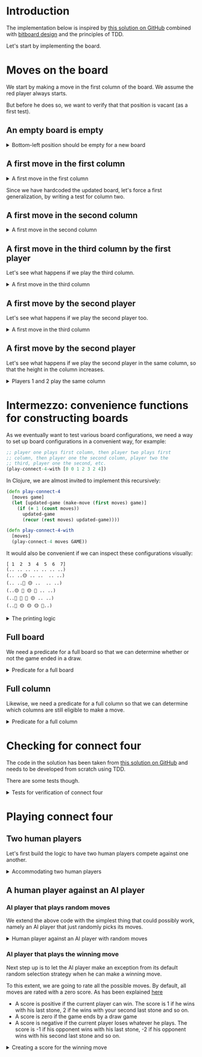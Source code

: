 # Introduction

The implementation below is inspired by 
[this solution on GitHub](https://github.com/eigenlicht/clj-connect-four/tree/master) 
combined with [bitboard design](https://github.com/denkspuren/BitboardC4/blob/master/BitboardDesign.md) and 
the principles of TDD.

Let's start by implementing the board.

# Moves on the board

We start by making a move in the first column of the board.
We assume the red player always starts.

But before he does so, we want to verify that that position is vacant 
(as a first test).

## An empty board is empty

<details>
  <summary>Bottom-left position should be empty for a new board</summary>

```clojure
(deftest player-one-move-at-column-one-results-in-red-at-bottom-left
  (testing "A first move of player 1 in column 1."
    (is (= RED (check-board-at 0 0 (make-move 0 GAME))))))
```  

We can easily make this test pass by defining the function

```clojure
(def RED 0)
(def YELLOW 1)
(def EMPTY 2)
(def NEW_BITBOARD 0)

(def TOTAL_ROWS 6)
(def TOTAL_COLUMNS 7)

(def GAME [NEW_BITBOARD NEW_BITBOARD])

(defn check-board-at [row column game] EMPTY)
```
</details>

## A first move in the first column

<details>
  <summary>A first move in the first column</summary>

```clojure
(deftest player-one-move-at-column-one-results-in-red-at-bottom-left
  (testing "A first move of player 1 in column 1."
    (is (= RED (check-board-at 0 0 (make-move 0 GAME))))))
```  

Next, we define the function `make-move`:
```clojure
(def MOVES_COUNTER 0)
(def GAME [NEW_BITBOARD NEW_BITBOARD MOVES_COUNTER])
(def MOVES_COUNTER_INDEX 2)

(defn check-board-at [row column game] (if (= game GAME) EMPTY RED))

(defn make-move [column game]
  (let [current-player (game MOVES_COUNTER_INDEX)]
    assoc game current-player [1 0]))
```

We fake and cheat once more by hardcoding the updated board.
</details>

Since we have hardcoded the updated board, let's force a first
generalization, by writing a test for column two.

## A first move in the second column

<details>
  <summary>A first move in the second column</summary>

```clojure
(deftest player-one-move-at-column-two-results-in-red-at-bottom-column-two
  (testing "A first move of player 1 in column 2." 
    (is (= EMPTY (check-board-at 0 0 (make-move 1 GAME))))
    (is (= RED   (check-board-at 0 1 (make-move 1 GAME))))))
```  

We are now forced to generalize the bit that is being flipped.

```clojure
(defn bit-position [row column]
  (if (= column 0) 0 7))

(defn check-board-at [row column game]
  (cond
    (bit-test (game RED) (bit-position row column)) RED
    (bit-test (game YELLOW) (bit-position row column)) YELLOW
    :else EMPTY))

(defn- update-bitboard [bitboard column]
  (if (= column 0) 1 (bit-shift-left 1 7)))

(defn- update-board-in [game column]
  (let [player (game MOVES_COUNTER_INDEX) 
        bitboard-player (game player)
        updated-bitboard (update-bitboard bitboard-player column)]
   (assoc game player updated-bitboard)))

(defn make-move [column game]
    (update-board-in game column))
```
</details>

## A first move in the third column by the first player

Let's see what happens if we play the third column.

<details>
  <summary>A first move in the third column</summary>

```clojure
(deftest player-one-move-at-column-three-results-in-red-at-bottom-column-three
  (testing "A first move of player 1 in column 3."
    (is (= EMPTY (check-board-at 0 0 (make-move 2 GAME))))
    (is (= EMPTY (check-board-at 0 1 (make-move 2 GAME))))
    (is (= RED   (check-board-at 0 2 (make-move 2 GAME))))))
```

We now have to do something with the x-coordinates, because the bit we
have to set is now determined by the index of the column that is chosen:

```clojure
(def BITBOARD_COLUMN_INDICES [0 7 14 21 28 35 42])
(def NEW_BOARD [NEW_BITBOARD NEW_BITBOARD BITBOARD_COLUMN_INDICES])
```

Now we modify the `make-move` and `check-board-at` 
functions accordingly: 

```clojure
(defn bit-position [row column]
  (+ row (* column TOTAL_COLUMNS)))

(defn check-board-at [row column game]
  (cond
    (bit-test (game RED) (bit-position row column)) RED
    (bit-test (game YELLOW) (bit-position row column)) YELLOW
    :else EMPTY))

(defn- update-bitboard [bitboard bit-index]
  (let [move (bit-shift-left 1 bit-index)]
  (bit-xor move bitboard)))

(defn- update-board-in [game column]
  (let [player (game MOVES_COUNTER_INDEX) 
        bitboard (game player)
        bit-index ((game COLUMNS_INDEX) column)
        updated-bitboard (update-bitboard bitboard bit-index)]
   (assoc game player updated-bitboard)))

(defn make-move [column game]
    (update-board-in game column))
```
</details>

## A first move by the second player

Let's see what happens if we play the second player too.

<details>
  <summary>A first move in the third column</summary>

```clojure

(deftest player-one-move-at-column-one-player-two-column-two
  (testing "Players 1 and 2 in columns 1 and 2 respectively."
    (is (= RED    (check-board-at 0 0 (make-move 1 (make-move 0 GAME)))))
    (is (= YELLOW (check-board-at 0 1 (make-move 1 (make-move 0 GAME)))))))
```

We now have to update the moves counter, so that the player is 
automatically switched (the current player is red when the
moves counter is even, and yellow when it is odd):

```clojure
(defn- current-player-in
  [game]
  (bit-and 1 (game MOVES_COUNTER_INDEX)))

(defn- increment-move-counter
  [game]
  (let [updated-game-counter (inc (get game MOVES_COUNTER_INDEX))]
    (assoc game MOVES_COUNTER_INDEX updated-game-counter))) 

;; ...

(defn- update-board-in [game column]
  (let [player (current-player-in game) 
        bitboard (game player)
        bit-index ((game COLUMNS_INDEX) column)
        updated-bitboard (update-bitboard bitboard bit-index)]
   (assoc game player updated-bitboard)))

(defn make-move [column game]
  (-> (increment-move-counter
      (update-board-in game column))))
```
</details>


## A first move by the second player

Let's see what happens if we play the second player in the same column, so
that the height in the column increases.

<details>
  <summary>Players 1 and 2 play the same column</summary>


```clojure
(deftest player-one-move-at-column-one-player-two-column-one
  (testing "Players 1 and 2 in column 1."
    (is (= RED    (check-board-at 0 0 (make-move 0 (make-move 0 GAME)))))
    (is (= YELLOW (check-board-at 1 0 (make-move 0 (make-move 0 GAME)))))))
```

We have to update the value of the corresponding column in the
list containing the bitboard column indices:

```clojure
(defn- column-height-for
  [column, game]
  ((get game COLUMNS_INDEX) column))

(defn- increment-column-height
  [column game]
  (let [current-height (column-height-for column game)
        updated-height (inc current-height)]
    (assoc (get game COLUMNS_INDEX) column updated-height))) 

(defn- update-column-heights-in
  [column game]
  (let [updated-columns (increment-column-height column game)]
    (assoc game COLUMNS_INDEX updated-columns)))

(defn make-move [column game]
  (-> (update-column-heights-in column
      (increment-move-counter-in
      (update-board-in game column)))))
```
</details>

# Intermezzo: convenience functions for constructing boards

As we eventually want to test various board configurations, we
need a way to set up board configurations in a convenient way,
for example:

```clojure
;; player one plays first column, then player two plays first
;; column, then player one the second column, player two the
;; third, player one the second, etc.
(play-connect-4-with [0 0 1 2 3 2 4])
```

In Clojure, we are almost invited to implement this recursively:

```clojure
(defn play-connect-4
  [moves game]
  (let [updated-game (make-move (first moves) game)]
    (if (= 1 (count moves))
      updated-game
      (recur (rest moves) updated-game))))

(defn play-connect-4-with
  [moves]
  (play-connect-4 moves GAME))
```

It would also be convenient if we can inspect these configurations
visually:

```
[ 1  2  3  4  5  6  7]
(.. .. .. .. .. .. ..)
(.. ..🟡 .. ..  .. ..)
(.. ..🔴 🟡 ..  .. ..)
(..🟡 🔴 🟡 🔴 .. ..)
(..🔴 🔴 🔴 🟡 .. ..)
(..🔴 🟡 🟡 🟡 🔴..)
```

<details>
<summary>The printing logic</summary>

```clojure
(def board-bitnumbers
  "All bit numbers which are inside the bitboard.
  (
    (5 12 19 26 33 40 47) 
    (4 11 18 25 32 39 46) 
    (3 10 17 24 31 38 45) 
    (2 9 16 23 30 37 44) 
    (1 8 15 22 29 36 43) 
    (0 7 14 21 28 35 42)
  )"
  (vec (flatten (for [y y-range-of-bit-numbers]
                  (for [x x-range-of-bit-numbers]
                    (+ x y))))))

(defn- map-to-symbol
  [game bitboard-index]
  (cond 
    (bit-test (get game RED) bitboard-index) red
    (bit-test (get game YELLOW) bitboard-index) yellow
    :else none))

(defn- map-to-string
  [game]
  (vec (map (partial map-to-symbol game) board-bitnumbers)))

(defn- index-in
    [game-string row column]
       (game-string (+ column (* row TOTAL_COLUMNS))))
    
(defn- print-rows
  [game-string]
  (doseq [row (range 0 TOTAL_ROWS)] 
    (println 
     (for [column (range 0 TOTAL_COLUMNS)] 
       (index-in game-string row column)))))

(defn print-game
  [game]
  (let [game-string (map-to-string game)
        header (vec (map (partial str " ") (range 1 (inc TOTAL_COLUMNS))))]
  (println header)
  (print-rows game-string)))
```
</details>

## Full board

We need a predicate for a full board so that we can determine 
whether or not the game ended in a draw.

<details>
  <summary>Predicate for a full board</summary>

```clojure
(deftest is-draw
  ;(print-game (play-connect-4-with [0 0 0 0 0 0 1 1 1 1 1 1 2 2 2 2 2 2 4 3 3 3 3 3 3 4 4 4 4 4 5 5 5 5 5 5 6 6 6 6 6 6]))
  (is (= true (is-full? (play-connect-4-with [0 0 0 0 0 0 1 1 1 1 1 1 2 2 2 2 2 2 4 3 3 3 3 3 3 4 4 4 4 4 5 5 5 5 5 5 6 6 6 6 6 6])))))
```

You can visually inspect the board configuration by commenting in 
the print statement and verify that the board is full and has no
winner.

```clojure
(defn is-full? 
  ([game] 
   (= (* HEIGHT WIDTH) (game MOVES_COUNTER_INDEX))))
``` 
</details>


## Full column

Likewise, we need a predicate for a full column so that we can determine 
which columns are still eligible to make a move.

<details>
  <summary>Predicate for a full column</summary>

```clojure
(deftest full-column-when-inserted-results-in-no-operation
  (testing "Insert in full column will be neglected."
    (is (= (play-connect-4-with [0 0 0 0 0 0]) (play-connect-4-with [0 0 0 0 0 0 0])))))
```

We test this indirectly by verifying that a move in a column
that is already full leaves the game board unchanged.

We extend the arity of the `is-full?` predicate to make the test green:

```clojure
(defn is-full? 
  ([game] 
   (= (* HEIGHT WIDTH) (game MOVES_COUNTER_INDEX)))
  ([game column] 
   (let [column-bitindex ((game COLUMNS_INDEX) column)
         full-column-bitindex (+ HEIGHT (BITBOARD_COLUMN_INDICES column))]
     (= column-bitindex full-column-bitindex))))
``` 
</details>

# Checking for connect four

The code in the solution has been taken from 
[this solution on GitHub](https://github.com/eigenlicht/clj-connect-four/tree/master) 
and needs to be developed from scratch using TDD.

There are some tests though.

<details>
  <summary>Tests for verification of connect four</summary>

```clojure
(deftest check-no-connect-four
  ;(print-game (play-connect-4-with [3 3]))
  (is (= false (connect-four? (play-connect-4-with [3 3])))))

(deftest check-horizontal-four-player-one
  ;(print-game (play-connect-4-with [0 0 1 1 2 2 3]))
  (is (connect-four? (play-connect-4-with [0 0 1 1 2 2 3]))))

(deftest check-horizontal-four-player-two
  ;(print-game (play-connect-4-with [0 1 1 2 2 3 3 4]))
  (is (connect-four? (play-connect-4-with [0 1 1 2 2 3 3 4]))))

(deftest check-vertical-four-player-one
  ;(print-game (play-connect-4-with [0 1 0 1 0 1 0]))
  (is (connect-four? (play-connect-4-with [0 1 0 1 0 1 0]))))

(deftest check-vertical-four-player-two
  ;(print-game (play-connect-4-with [0 1 0 1 0 1 2 1]))
  (is (connect-four? (play-connect-4-with [0 1 0 1 0 1 2 1]))))

(deftest check-diagonal-four-player-one
  ;(print-game (play-connect-4-with [0 1 1 2 2 3 2 3 3 5 3]))
  (is (connect-four? (play-connect-4-with [0 1 1 2 2 3 2 3 3 5 3]))))

(deftest is-draw
  ;(print-game (play-connect-4-with [0 0 0 0 0 0 1 1 1 1 1 1 2 2 2 2 2 2 4 3 3 3 3 3 3 4 4 4 4 4 5 5 5 5 5 5 6 6 6 6 6 6]))
  (is (= true (is-full? (play-connect-4-with [0 0 0 0 0 0 1 1 1 1 1 1 2 2 2 2 2 2 4 3 3 3 3 3 3 4 4 4 4 4 5 5 5 5 5 5 6 6 6 6 6 6])))))
```

The last test is a bit special, in the sense that it test for a draw.
</details>

# Playing connect four

## Two human players

Let's first build the logic to have two human players
compete against one another.

<details>
<summary>Accommodating two human players</summary>

```clojure
(defn read-input [player-num]
  (printf "Player %d's turn [human]: " (inc player-num)) (flush)
  (dec (Integer/parseInt (or (re-find #"^\d+" (read-line)) "0"))))

(defn- game-end? [game] (or (connect-four? game) (is-full? game)))

(defn- game-exit 
  [game]
  (let [previous-player (bit-xor 1 (current-player-in game))]
    (if (connect-four? game)  
      (println (str "Player " (inc previous-player) " has won!")) 
      (println (str "It's a draw!")))))

(defn- play-game
  [game]
  (let [current-player (current-player-in game)]
    (print-game game)
    (if (game-end? game)
      (game-exit game)
      (recur (make-move (read-input current-player) game)))))
```
</details>

## A human player against an AI player

### AI player that plays random moves

We extend the above code with the simplest thing that could 
possibly work, namely an AI player that just randomly picks
its moves.

<details>
  <summary>Human player against an AI player with random moves</summary>

```clojure
(deftest generate-random-ai-move
  (testing "AI player generates a random move on empty board")
    (is (and (> (generate-ai-move GAME) 0) (< (generate-ai-move GAME) WIDTH))))
```

We can make this test pass easily by defining

```clojure
(defn generate-ai-move [game] (get (vec (range WIDTH)) (rand-int WIDTH)))
```

The function that plays the game can now use this `genrate-ai-move` function
for the AI player:

```clojure
(defn- play-game
  [game] 
  (let [current-player (current-player-in game)]
    (print-game game)
    (if (game-end? game) 
      (game-exit game)
      (if (= current-player RED)
        (recur (make-move (read-input current-player) game))
        (recur (make-move (generate-ai-move game) game))))))
```
</details>

### AI player that plays the winning move

Next step up is to let the AI player make an exception from
its default random selection strategy when he can make a 
winning move. 

To this extent, we are going to rate all the possible moves.
By default, all moves are rated with a zero score. As has been explained
[here](http://blog.gamesolver.org/solving-connect-four/02-test-protocol/)

- A score is positive if the current player can win. 
  The score is 1 if he wins with his last stone, 
  2 if he wins with your second last stone and so on.
- A score is zero if the game ends by a draw game
- A score is negative if the current player loses whatever he plays. 
  The score is -1 if his opponent wins with his last stone, 
  -2 if his opponent wins with his second last stone and so on.

<details>
  <summary>Creating a score for the winning move</summary>

```clojure
(deftest winning-move-ratings-for-connect-four
  (testing "Winning move ratings for a connect four."
    (is (= [0 0 0 18 0 0 0] (rate-moves (play-connect-4-with [0 6 0 5 1 4 1]))))))
```

We can make this test pass with

```clojure
(def TOTAL_MOVES (/ (* WIDTH HEIGHT) 2))

(defn- is-winning-move?
  [move game]
  (connect-four? (make-move move game)))

(defn- rate-move 
  [game move]
  (let [moves-made (/ (dec (game MOVES_COUNTER_INDEX)) 2)
        moves-left (- TOTAL_MOVES moves-made)
        score moves-left]
  (if (is-winning-move? move game)
    score
    0)))

(defn rate-moves 
  [game] 
  (map (partial rate-move game) (range WIDTH)))
```

The `genrate-ai-move` function now has to pick this move with
the highest score:

```clojure
(deftest ai-selects-highest-move
  (testing "AI player generates a random move on empty board")
  (is (= 3 (generate-ai-move (play-connect-4-with [0 6 0 5 1 4 1])))))
```

So we modify `generate-ai-move`

```clojure
(defn- equal-ratings? [move-ratings] (apply = move-ratings))

(defn generate-ai-move [game]
  (let [move-ratings (rate-moves game)
        best-move (.indexOf move-ratings (apply max move-ratings))] 
    (if (equal-ratings? move-ratings)
      ((vec (range WIDTH)) (rand-int WIDTH))
      best-move)))
```
</details>
